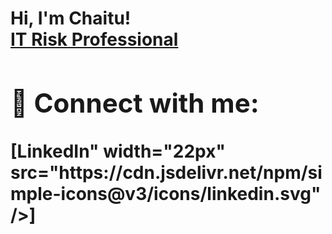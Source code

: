 <h1>Hi, I'm Chaitu! <br/><a</a><a href="https://www.linkedin.com/in/chaituatluri/">IT Risk Professional</a>


<h2> 🤳 Connect with me:</h2>
[LinkedIn" width="22px" src="https://cdn.jsdelivr.net/npm/simple-icons@v3/icons/linkedin.svg" />]

[linkedin]: https://linkedin.com/in/chaituatluri


